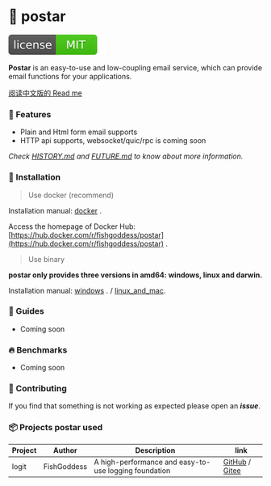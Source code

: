 # 📝 postar

[![License](_icon/license.svg)](https://opensource.org/licenses/MIT)

**Postar** is an easy-to-use and low-coupling email service, which can provide email functions for your applications.

[阅读中文版的 Read me](./README.md)

### 🥇 Features

* Plain and Html form email supports
* HTTP api supports, websocket/quic/rpc is coming soon

_Check [HISTORY.md](./HISTORY.md) and [FUTURE.md](./FUTURE.md) to know about more information._

### 🚀 Installation

> Use docker (recommend)

Installation manual: [docker](_examples/install/docker_installation_manual.md) .

Access the homepage of Docker Hub: [https://hub.docker.com/r/fishgoddess/postar](https://hub.docker.com/r/fishgoddess/postar) .

> Use binary

**postar only provides three versions in amd64: windows, linux and darwin.**

Installation manual: 
[windows](_examples/install/windows_installation_manual.md) .
/
[linux_and_mac](_examples/install/linux_and_mac_installation_manual.md).

### 📖 Guides

* Coming soon

### 🔥 Benchmarks

* Coming soon

### 👥 Contributing

If you find that something is not working as expected please open an _**issue**_.

### 📦 Projects postar used

| Project | Author | Description | link |
| -----------|--------|-------------|------------------|
| logit | FishGoddess | A high-performance and easy-to-use logging foundation | [GitHub](https://github.com/FishGoddess/logit) / [Gitee](https://gitee.com/FishGoddess/logit) |
